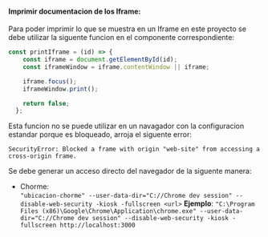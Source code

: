 #### Imprimir documentacion de los Iframe:

Para poder imprimir lo que se muestra en un Iframe en este proyecto se debe utilizar la siguente funcion en el componente correspondiente:

```javascript
const printIframe = (id) => {
    const iframe = document.getElementById(id);
    const iframeWindow = iframe.contentWindow || iframe;

    iframe.focus();
    iframeWindow.print();

    return false;
  };
```

Esta funcion no se puede utilizar en un navagador con la configuracion estandar porque es bloqueado, arroja el siguente error:

`SecurityError: Blocked a frame with origin "web-site" from accessing a cross-origin frame.`

Se debe generar un acceso directo del navegador de la siguente manera:

- Chorme:    
    `"ubicacion-chorme" --user-data-dir="C://Chrome dev session" --disable-web-security -kiosk -fullscreen <url>`
    <b>Ejemplo</b>:
`"C:\Program Files (x86)\Google\Chrome\Application\chrome.exe" --user-data-dir="C://Chrome dev session" --disable-web-security -kiosk -fullscreen http://localhost:3000`